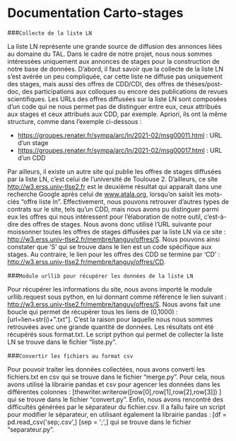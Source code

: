 ﻿#  Documentation Carto-stages 

###``Collecte de la liste LN``

La liste LN représente une grande source de diffusion des annonces liées au domaine du TAL. Dans le cadre de notre projet, nous nous sommes intéressées uniquement aux annonces de stages pour la construction de notre base de données.
D’abord, il faut savoir que la collecte de la liste LN s’est avérée un peu compliquée, car cette liste ne diffuse pas uniquement des stages, mais aussi des offres de CDD/CDI, des offres de thèses/post-doc, des participations aux colloques ou encore des publications de revues scientifiques. Les URLs des offres diffusées sur la liste LN sont composées d’un code qui ne nous permet pas de distinguer entre eux, ceux attribués aux stages et ceux attribués aux CDD, par exemple. Apriori, ils ont la même structure, comme dans l’exemple ci-dessous :

- https://groupes.renater.fr/sympa/arc/ln/2021-02/msg00011.html : URL d’un stage
- https://groupes.renater.fr/sympa/arc/ln/2021-02/msg00017.html : URL d’un CDD

Par ailleurs, il existe un autre site qui publie les offres de stages diffusées par la liste LN, c’est celui de l’université de Toulouse 2. D’ailleurs, ce site http://w3.erss.univ-tlse2.fr est le deuxième résultat qui apparaît dans une recherche Google après celui de www.atala.org, lorsqu’on saisit les mots-clés “offre liste ln”. Effectivement, nous pouvons retrouver d’autres types de contrats sur le site, tels qu’un CDD, mais nous avons pu distinguer parmi eux les offres qui nous intéressent pour l’élaboration de notre outil, c’est-à-dire des offres de stages. Nous avons donc utilisé l’URL suivante pour moissonner toutes les offres de stages diffusées par la liste LN via ce site : http://w3.erss.univ-tlse2.fr/membre/tanguy/offres/S. Nous pouvons ainsi constater que ‘S’ qui se trouve dans le lien est un code spécifique aux stages. Au contraire, le lien pour les offres des CDD se termine par ‘CD’ : http://w3.erss.univ-tlse2.fr/membre/tanguy/offres/CD.

###``Module urllib pour récupérer les données de la liste LN``

Pour récupérer les informations du site, nous avons importé le module urllib.request sous python, en lui donnant comme référence le lien suivant : http://w3.erss.univ-tlse2.fr/membre/tanguy/offres/S. Nous avons fait une boucle qui permet de récupérer tous les liens de (0,1000) : [url=lien+str(i)+".txt"]. C’est la raison pour laquelle
nous nous sommes retrouvées avec une grande quantité de données. Les résultats ont été récupérés sous format.txt. 
Le script python qui permet de collecter la liste LN se trouve dans le fichier “liste.py”.

###``Convertir les fichiers au format csv``

Pour pouvoir traiter les données collectées, nous avons converti les fichiers.txt en csv qui se trouve dans le fichier “merge.py”. Pour cela, nous avons utilisé la librairie pandas et csv pour
agencer les données dans les différentes colonnes : [thewriter.writerow([row[0],row[1],row[2],row[3]]) ] qui se trouve dans le fichier “convert.py”. Enfin, nous avons rencontré des difficultés générées par le séparateur du fichier.csv. Il a fallu faire un script pour modifier le séparateur, en utilisant également la librairie pandas : [df = pd.read_csv('sep;.csv',] [sep = ';',] qui se trouve dans le fichier “separateur.py”.

